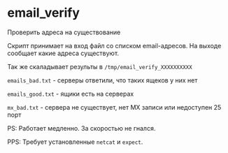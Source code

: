 # email_verify
Проверить адреса на существование

Скрипт принимает на вход файл со списком email-адресов. На выходе сообщает какие адреса существуют.

Так же скаладывает результы в `/tmp/email_verify_XXXXXXXXXX`

`emails_bad.txt` - серверы ответили, что таких ящеков у них нет

`emails_good.txt` - ящики есть на серверах

`mx_bad.txt` - сервера не существует, нет MX записи или недоступен 25 порт

PS: Работает медленно. За скоростью не гнался.

PPS: Требует установленные `netcat` и `expect`.
